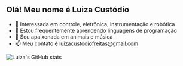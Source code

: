 ## Olá! Meu nome é Luiza Custódio

- 👀 Interessada em controle, eletrônica, instrumentação e robótica
- 🌱 Estou frequentemente aprendendo linguagens de programação
- 💞️ Sou apaixonada em animais e música
- 📫 Meu contato é luizacustodiofreitas@gmail.com

![Luiza's GitHub stats](https://github-readme-stats.vercel.app/api?username=Luiza-CFreitas&show_icons=true&theme=radical)
